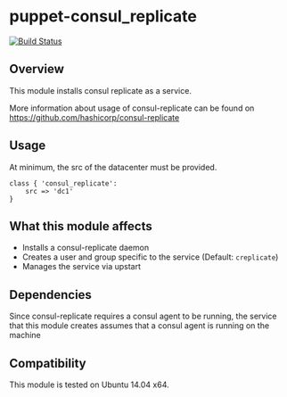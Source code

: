# puppet-consul_replicate
[![Build Status](https://travis-ci.org/Cimpress-MCP/puppet-consul_replicate.svg)](https://travis-ci.org/Cimpress-MCP/puppet-consul_replicate)

## Overview

This module installs consul replicate as a service.

More information about usage of consul-replicate can be found on https://github.com/hashicorp/consul-replicate

## Usage

At minimum, the src of the datacenter must be provided.

```puppet
class { 'consul_replicate':
	src => 'dc1'
}
```

## What this module affects

* Installs a consul-replicate daemon
* Creates a user and group specific to the service (Default: `creplicate`)
* Manages the service via upstart

## Dependencies

Since consul-replicate requires a consul agent to be running, the service that this module creates assumes that a consul agent is running on the machine

## Compatibility

This module is tested on Ubuntu 14.04 x64. 

